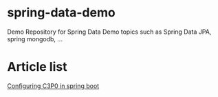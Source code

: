 # spring-data-demo
Demo Repository for Spring Data Demo topics such as Spring Data JPA, spring mongodb, ...

# Article list
[Configuring C3P0 in spring boot](https://programmingsharing.com/configuring-c3p0-in-spring-boot-d05f92d96838)
